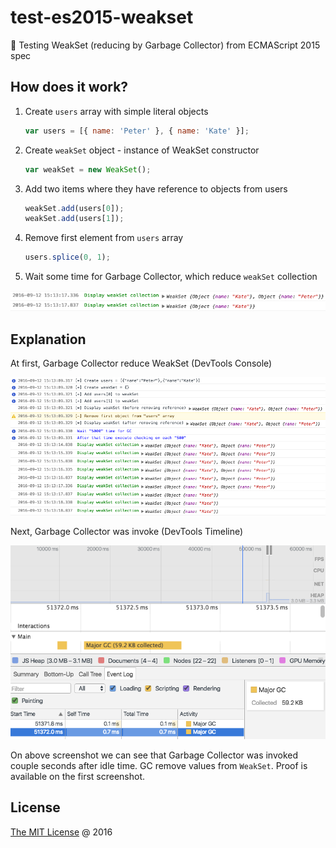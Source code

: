 # test-es2015-weakset

:ledger: Testing WeakSet (reducing by Garbage Collector) from ECMAScript 2015 spec

## How does it work?

1. Create `users` array with simple literal objects

    ```javascript
    var users = [{ name: 'Peter' }, { name: 'Kate' }];
    ```

2. Create `weakSet` object - instance of WeakSet constructor
    
    ```javascript
    var weakSet = new WeakSet();
    ```

3. Add two items where they have reference to objects from users

    ```javascript
    weakSet.add(users[0]);
    weakSet.add(users[1]);
    ```

4. Remove first element from `users` array
    
    ```javascript
    users.splice(0, 1);
    ```

5. Wait some time for Garbage Collector, which reduce `weakSet` collection

![](./screenshots/gc-activate-log.png)

## Explanation

At first, Garbage Collector reduce WeakSet (DevTools Console)

![](./screenshots/logs.png)

Next, Garbage Collector was invoke (DevTools Timeline)

![](./screenshots/gc-activate-timeline.png)

On above screenshot we can see that Garbage Collector was invoked couple seconds after idle time.
GC remove values from `WeakSet`. Proof is available on the first screenshot.

## License

[The MIT License](http://piecioshka.mit-license.org) @ 2016
